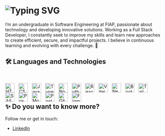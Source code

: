 # <img src="https://readme-typing-svg.herokuapp.com?font=Noto+Sans&weight=600&size=30&duration=4000&pause=1000&color=F0F6FC&center=false&vCenter=true&width=600&height=40&lines=Welcome+to+my+Profile!+✨;I+am+Felipe+Ricardo+🚀;Full-Stack+Developer+💻" alt="Typing SVG">

I’m an undergraduate in Software Engineering at FIAP, passionate about technology and developing innovative solutions. Working as a Full Stack Developer, I constantly seek to improve my skills and learn new approaches to create efficient, secure, and impactful projects. I believe in continuous learning and evolving with every challenge. 🚀

## 🛠 Languages and Technologies

<br/>

<img 
  align="left" 
  alt="HTML" title="HTML" 
  width="30px" style="padding-right: 10px;" 
  src="https://cdn.jsdelivr.net/gh/devicons/devicon@latest/icons/html5/html5-original.svg" 
/>
<img 
  align="left" 
  alt="CSS" title="CSS"
  width="30px" style="padding-right: 10px;" 
  src="https://cdn.jsdelivr.net/gh/devicons/devicon@latest/icons/css3/css3-original.svg" 
/>
<img 
  align="left" 
  alt="JavaScript" title="JavaScript"
  width="30px" style="padding-right: 10px;" 
  src="https://cdn.jsdelivr.net/gh/devicons/devicon@latest/icons/javascript/javascript-original.svg" 
/>
<img 
  align="left" 
  alt="TypeScript" title="TypeScript" 
  width="30px" style="padding-right: 10px;" 
  src="https://cdn.jsdelivr.net/gh/devicons/devicon@latest/icons/typescript/typescript-original.svg" 
/>
<img 
  align="left" 
  alt="Nodejs" title="Nodejs"
  width="30px" style="padding-right: 10px;" 
  src="https://cdn.jsdelivr.net/gh/devicons/devicon@latest/icons/nodejs/nodejs-original.svg" 
/>
<img 
  align="left" 
  alt="Python" title="Python"
  width="30px" style="padding-right: 10px;" 
  src="https://cdn.jsdelivr.net/gh/devicons/devicon@latest/icons/python/python-original.svg" 
/>
<img 
  align="left" 
  alt="React" title="React" 
  width="30px" style="padding-right: 10px;" 
  src="https://cdn.jsdelivr.net/gh/devicons/devicon@latest/icons/react/react-original.svg" 
/>
<img 
  align="left" 
  alt="Vitejs" title="Vitejs"
  width="30px" style="padding-right: 10px;" 
  src="https://cdn.jsdelivr.net/gh/devicons/devicon@latest/icons/vitejs/vitejs-original.svg" 
/>
<img 
  align="left" 
  alt="Next.js" title="Next.js"
  width="30px" style="padding-right: 10px;" 
  src="https://cdn.jsdelivr.net/gh/devicons/devicon@latest/icons/nextjs/nextjs-original.svg" 
/>
<img 
  align="left" 
  alt="Bootstrap" title="Bootstrap" 
  width="30px" style="padding-right: 10px;" 
  src="https://cdn.jsdelivr.net/gh/devicons/devicon@latest/icons/bootstrap/bootstrap-original.svg" 
/>
<img 
  align="left" 
  alt="Tailwind" title="Tailwind"
  width="30px" style="padding-right: 10px;" 
  src="https://cdn.jsdelivr.net/gh/devicons/devicon@latest/icons/tailwindcss/tailwindcss-original.svg" 
/>
<img 
  align="left" 
  alt="SASS" title="SASS"
  width="30px" style="padding-right: 10px;" 
  src="https://cdn.jsdelivr.net/gh/devicons/devicon@latest/icons/sass/sass-original.svg" 
/>
<img 
  align="left" 
  alt="Prisma" title="Prisma"
  width="30px" style="padding-right: 10px;" 
  src="https://cdn.jsdelivr.net/gh/devicons/devicon@latest/icons/prisma/prisma-original.svg" 
/>
<img 
  align="left" 
  alt="Mongodb" title="Mongodb"
  width="30px" style="padding-right: 10px;" 
  src="https://cdn.jsdelivr.net/gh/devicons/devicon@latest/icons/mongodb/mongodb-plain.svg" 
/>
<img 
  align="left" 
  alt="Postgresql" title="Postgresql"
  width="30px" style="padding-right: 10px;" 
  src="https://cdn.jsdelivr.net/gh/devicons/devicon@latest/icons/postgresql/postgresql-plain.svg" 
/>
<img 
  align="left" 
  alt="Git" title="Git"
  width="30px" style="padding-right: 10px;" 
  src="https://cdn.jsdelivr.net/gh/devicons/devicon@latest/icons/git/git-original.svg" 
/>
<img 
  align="left" 
  alt="Figma" title="Figma"
  width="30px" style="padding-right: 10px;" 
  src="https://cdn.jsdelivr.net/gh/devicons/devicon@latest/icons/figma/figma-original.svg" 
/>
<br/>
<br/>

## ✨ Do you want to know more?
Follow me or get in touch:

- [LinkedIn](https://www.linkedin.com/in/felipe-ricardo-prado/)
